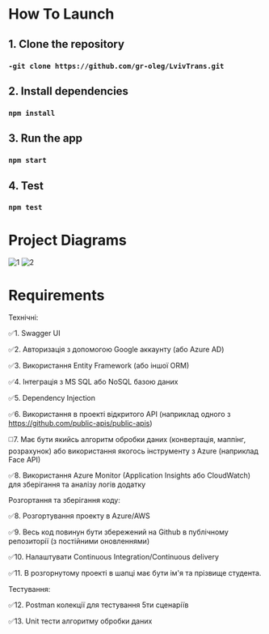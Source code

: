 # How To Launch
## 1. Clone the repository

### `-git clone https://github.com/gr-oleg/LvivTrans.git`

## 2. Install dependencies

### `npm install`

## 3. Run the app

### `npm start`

## 4. Test

### `npm test`

# Project Diagrams

![1](https://github.com/gr-oleg/LvivTrans/assets/67430598/afc6cc6f-e0cb-42aa-9c4d-7669f8ca7717)
![2](https://github.com/gr-oleg/LvivTrans/assets/67430598/5eac179d-d7b5-4c7f-b861-f5e7e45956ba)


# Requirements


Технічні:

✅1. Swagger UI

✅2. Авторизація з допомогою Google аккаунту (або Azure AD)

✅3. Використання Entity Framework (або іншої ORM)

✅4. Інтеграція з MS SQL або NoSQL базою даних

✅5. Dependency Injection

✅6. Використання в проекті відкритого API (наприклад одного з https://github.com/public-apis/public-apis)

◻️7. Має бути якийсь алгоритм обробки даних (конвертація, маппінг, розрахунок) або використання якогось інструменту з Azure (наприклад Face API)

✅8. Використання Azure Monitor (Application Insights або CloudWatch) для зберігання та аналізу логів додатку


Розгортання та зберігання коду:

✅8. Розгортування проекту в Azure/AWS

✅9. Весь код повинун бути збережений на Github в публічному репозиторії (з постійними оновленнями)

✅10. Налаштувати Continuous Integration/Continuous delivery

✅11. В розгорнутому проекті в шапці має бути ім'я та прізвище студента.


Тестування:

✅12. Postman колекції для тестування 5ти сценаріїв

✅13. Unit тести алгоритму обробки даних
#####
